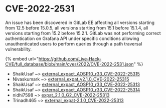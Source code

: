 # CVE-2022-2531

An issue has been discovered in GitLab EE affecting all versions starting from 12.5 before 15.0.5, all versions starting from 15.1 before 15.1.4, all versions starting from 15.2 before 15.2.1. GitLab was not performing correct authentication on Grafana API under specific conditions allowing unauthenticated users to perform queries through a path traversal vulnerability.

{% embed url="https://github.com/Live-Hack-CVE/full_database/blob/main/cves/2022/CVE-2022-2531.json" %}


* ShaikUsaf ~> [external_expact_AOSP10_r33_CVE-2022-25315](https://zeste.alice-snow.ru/2022/database/cve-2022-2531/external_expact_aosp10_r33_cve-2022-25315-shaikusaf)
* Nivaskumark ~> [external_expat_v2.1.0_CVE-2022-25315](https://zeste.alice-snow.ru/2022/database/cve-2022-2531/external_expat_v2.1.0_cve-2022-25315-nivaskumark)
* ShaikUsaf ~> [external_expact_AOSP10_r33_CVE-2022-25313](https://zeste.alice-snow.ru/2022/database/cve-2022-2531/external_expact_aosp10_r33_cve-2022-25313-shaikusaf)
* ShaikUsaf ~> [external_expact_AOSP10_r33_CVE-2022-25314](https://zeste.alice-snow.ru/2022/database/cve-2022-2531/external_expact_aosp10_r33_cve-2022-25314-shaikusaf)
* nidhi7598 ~> [expat_2.1.0_G2_CVE-2022-25313](https://zeste.alice-snow.ru/2022/database/cve-2022-2531/expat_2.1.0_g2_cve-2022-25313-nidhi7598)
* Trinadh465 ~> [external_expat-2.1.0_CVE-2022-25313](https://zeste.alice-snow.ru/2022/database/cve-2022-2531/external_expat-2.1.0_cve-2022-25313-trinadh465)